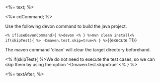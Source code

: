 <%= text; %>

<%= cdCommand; %>
 
Use the following devon command to build the java project.

`<% if(useDevonCommand){ %>devon <% } %>mvn clean install<% if(skipTest){ %> -Dmaven.test.skip=true<% } %>`{{execute T1}}

The maven command 'clean' will clear the target directory beforehand. 

<% if(skipTest){ %>We do not need to execute the test cases, so we can skip them by using the option '-Dmaven.test.skip=true'.<% } %>

<%= textAfter; %>